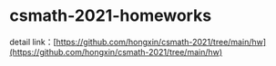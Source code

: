 # csmath-2021-homeworks

detail link：[https://github.com/hongxin/csmath-2021/tree/main/hw](https://github.com/hongxin/csmath-2021/tree/main/hw)

